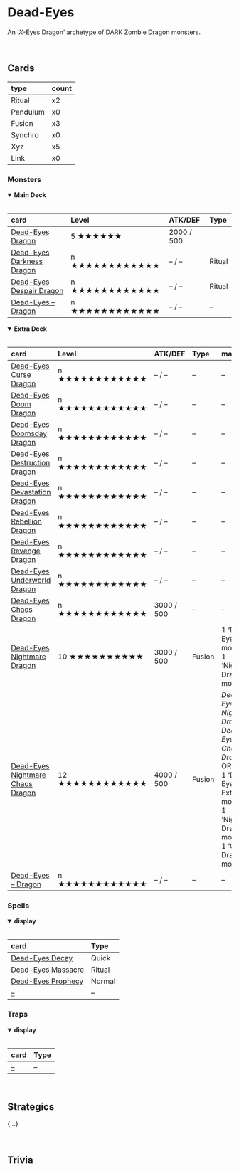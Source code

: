 # Dead-Eyes

An ‘*X*-Eyes Dragon’ archetype of DARK Zombie Dragon monsters.


<br>


## Cards

| type | count |
| :--- | :---- |
| Ritual | x2 |
| Pendulum | x0 |
| Fusion | x3 |
| Synchro | x0 |
| Xyz | x5 |
| Link | x0 |

### Monsters

<details open>
  <summary> <b> Main Deck </b> </summary> <br>

| card | Level | ATK/DEF | Type |
| :--- | :---- | :------ | :--- |
| [Dead-Eyes Dragon](../cards/monsters/standard/Dead-Eyes%20Dragon.md) | 5 ★★★★★★ | 2000 / 500 | |
| [Dead-Eyes Darkness Dragon](../cards/monsters/ritual/Dead-Eyes%20Darkness%20Dragon.md) | n ★★★★★★★★★★★★ | – / – | Ritual |
| [Dead-Eyes Despair Dragon](../cards/monsters/ritual/Dead-Eyes%20Despair%20Dragon.md) | n ★★★★★★★★★★★★ | – / – | Ritual |
| [Dead-Eyes – Dragon](../cards/monsters/standard/Dead-Eyes%20–%20Dragon.md) | n ★★★★★★★★★★★★ | – / – | – |

</details>

<details open>
  <summary> <b> Extra Deck </b> </summary> <br>

| card | Level | ATK/DEF | Type | material |
| :--- | :---- | :------ | :--- | :------- |
| [Dead-Eyes Curse Dragon](../cards/monsters/–/Dead-Eyes%20Curse%20Dragon.md) | n ★★★★★★★★★★★★ | – / – | – | – |
| [Dead-Eyes Doom Dragon](../cards/monsters/xyz/Dead-Eyes%20Doom%20Dragon.md) | n ★★★★★★★★★★★★ | – / – | – | – |
| [Dead-Eyes Doomsday Dragon](../cards/monsters/xyz/Dead-Eyes%20Doomsday%20Dragon.md) | n ★★★★★★★★★★★★ | – / – | – | – |
| [Dead-Eyes Destruction Dragon](../cards/monsters/fusion/Dead-Eyes%20Destruction%20Dragon.md) | n ★★★★★★★★★★★★ | – / – | – | – |
| [Dead-Eyes Devastation Dragon](../cards/monsters/fusion/Dead-Eyes%20Devastation%20Dragon.md) | n ★★★★★★★★★★★★ | – / – | – | – |
| [Dead-Eyes Rebellion Dragon](../cards/monsters/xyz/Dead-Eyes%20Rebellion%20Dragon.md) | n ★★★★★★★★★★★★ | – / – | – | – |
| [Dead-Eyes Revenge Dragon](../cards/monsters/xyz/Dead-Eyes%20Revenge%20Dragon.md) | n ★★★★★★★★★★★★ | – / – | – | – |
| [Dead-Eyes Underworld Dragon](../cards/monsters/fusion/Dead-Eyes%20Underworld%20Dragon.md) | n ★★★★★★★★★★★★ | – / – | – | – |
| [Dead-Eyes Chaos Dragon](../cards/monsters/–/Dead-Eyes%Chaos%20Dragon.md) | n ★★★★★★★★★★★★ | 3000 / 500 | – | – |
| [Dead-Eyes Nightmare Dragon](../cards/monsters/–/Dead-Eyes%20Nightmare%20Dragon.md) | 10 ★★★★★★★★★★ | 3000 / 500 | Fusion | 1 ‘Dead-Eyes’ monster + 1 ‘Nightmare Dragon’ monster |
| [Dead-Eyes Nightmare Chaos Dragon](../cards/monsters/–/Dead-Eyes%20Nightmare%20Chaos%20Dragon.md) | 12 ★★★★★★★★★★★★ | 4000 / 500 | Fusion | *Dead-Eyes Nightmare Dragon* + *Dead-Eyes Chaos Dragon* <br> OR <br> 1 ‘Dead-Eyes’ Extra Deck monster + 1 ‘Nightmare Dragon’ monster + 1 ‘Chaos’ Dragon monster |
| [Dead-Eyes – Dragon](../cards/monsters/–/Dead-Eyes%20–%20Dragon.md) | n ★★★★★★★★★★★★ | – / – | – | – |

</details>

### Spells

<details open>
  <summary> <b> display </b> </summary> <br>

| card | Type |
| :--- | :--- |
| [Dead-Eyes Decay](../cards/spells/–.md) | Quick |
| [Dead-Eyes Massacre](../cards/spells/–.md) | Ritual |
| [Dead-Eyes Prophecy](../cards/spells/–.md) | Normal |
| [–](../cards/spells/–.md) | – |

</details>

### Traps

<details open>
  <summary> <b> display </b> </summary> <br>

| card | Type |
| :--- | :--- |
| [–](../cards/traps/–.md) | – |

</details>


<br>


## Strategics

{...}


<br>


## Trivia
